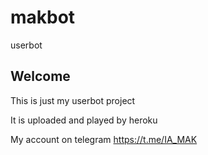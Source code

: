 # makbot
userbot
## Welcome

 This is just my userbot project

 It is uploaded and played by heroku

 My account on telegram
 https://t.me/IA_MAK

